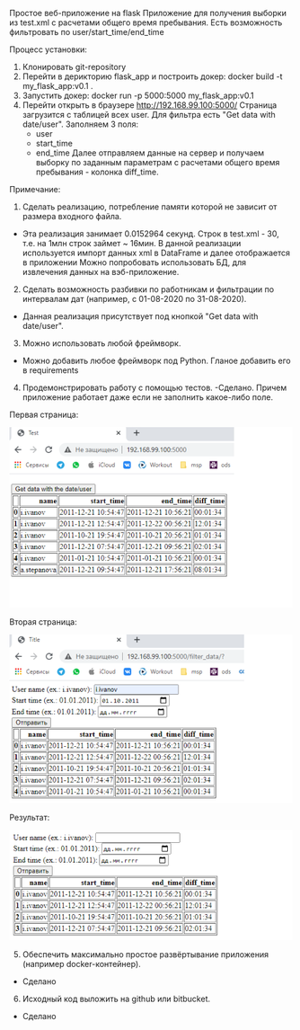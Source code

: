 Простое веб-приложение на flask
Приложение для получения выборки из test.xml с расчетами общего время пребывания.
Есть возможность фильтровать по user/start_time/end_time

Процесс установки:
1) Клонировать git-repository
2) Перейти в дерикторию flask_app и построить докер: docker build -t my_flask_app:v0.1 .
3) Запустить докер: docker run -p 5000:5000 my_flask_app:v0.1
4) Перейти открыть в браузере http://192.168.99.100:5000/
Страница загрузится с таблицей всех user. Для фильтра есть "Get data with date/user". 
Заполняем 3 поля:
	- user
	- start_time
	- end_time
Далее отправляем данные на сервер и получаем выборку по заданным параметрам с расчетами общего время пребывания - колонка diff_time.

Примечание:
1) Сделать реализацию, потребление памяти которой не зависит от размера входного файла.
- Эта реализация занимает 0.0152964 секунд. Строк в test.xml - 30, т.е. на 1млн строк займет ~ 16мин. В данной реализации используется импорт данных xml в DataFrame и далее отображается в приложении Можно попробовать использовать БД, для извлечения данных на вэб-приложение.

2) Сделать возможность разбивки по работникам и фильтрации по интервалам дат (например, с 01-08-2020
по 31-08-2020).
- Данная реализация присутствует под кнопкой "Get data with date/user". 

3) Можно использовать любой фреймворк.
- Можно добавить любое фреймворк под Python. Гланое добавить его в requirements

4) Продемонстрировать работу с помощью тестов.
-Сделано. Причем приложение работает даже если не заполнить какое-либо поле.

Первая страница:

![alt text](https://github.com/navalnii/scraper/blob/master/test.bmp?raw=true)

Вторая страница:

![alt text](https://github.com/navalnii/scraper/blob/master/1.bmp?raw=true)

Результат:

![alt text](https://github.com/navalnii/scraper/blob/master/2.bmp?raw=true)



5) Обеспечить максимально простое развёртывание приложения (например docker-контейнер).
- Сделано

6) Исходный код выложить на github или bitbucket.
- Сделано
